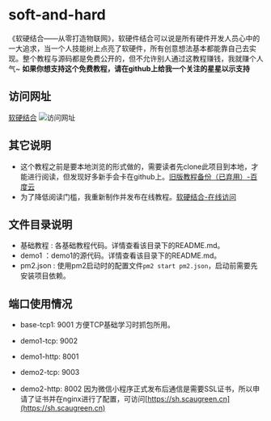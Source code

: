 # soft-and-hard
《软硬结合——从零打造物联网》，软硬件结合可以说是所有硬件开发人员心中的一大追求，当一个人技能树上点亮了软硬件，所有创意想法基本都能靠自己去实现。整个教程与源码都是免费公开的，但不允许别人通过这教程赚钱，我就赚个人气~ __如果你想支持这个免费教程，请在github上给我一个关注的星星以示支持__

## 访问网址
[软硬结合](https://www.scaugreen.cn/posts/44755/)
![访问网址](http://ww1.sinaimg.cn/large/005BIQVbgy1fxp2qxq4ccj31hc0q279i.jpg)

## 其它说明
- 这个教程之前是要本地浏览的形式做的，需要读者先clone此项目到本地，才能进行阅读，但发现好多新手会卡在github上。[旧版教程备份（已弃用）-百度云](https://pan.baidu.com/s/1TcUtfI5hFedj_RL6j8QacQ)
- 为了降低阅读门槛，我重新制作并发布在线教程。[软硬结合-在线访问](https://www.scaugreen.cn/posts/44755/)

## 文件目录说明
- 基础教程 : 各基础教程代码。详情查看该目录下的README.md。
- demo1 ：demo1的源代码。详情查看该目录下的README.md。
- pm2.json : 使用pm2启动时的配置文件`pm2 start pm2.json`，启动前需要先安装项目依赖。

## 端口使用情况
- base-tcp1: 9001
方便TCP基础学习时抓包所用。

- demo1-tcp: 9002
- demo1-http: 8001

- demo2-tcp: 9003
- demo2-http: 8002
因为微信小程序正式发布后通信是需要SSL证书，所以申请了证书并在nginx进行了配置，可访问[https://sh.scaugreen.cn](https://sh.scaugreen.cn)

